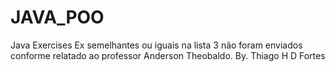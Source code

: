 # JAVA_POO
Java Exercises
Ex semelhantes ou iguais na lista 3 não foram enviados conforme relatado ao professor Anderson Theobaldo.
By. Thiago H D Fortes
